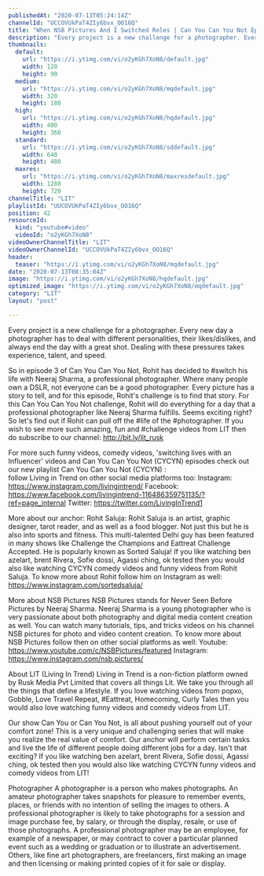 ```yaml
---
publishedAt: "2020-07-13T05:24:14Z"
channelId: "UCCOVUkPaT4ZIy6bvx_OO16Q"
title: "When NSB Pictures And I Switched Roles | Can You Can You Not Ep3"
description: "Every project is a new challenge for a photographer. Every new day a photographer has to deal with different personalities, their likes/dislikes, and always end the day with a great shot. Dealing with these pressures takes experience, talent, and speed. \n\nSo in episode 3 of Can You Can You Not, Rohit has decided to #switch his life with Neeraj Sharma, a professional photographer. Where many people own a DSLR, not everyone can be a good photographer. Every picture has a story to tell, and for this episode, Rohit's challenge is to find that story. For this Can You Can You Not challenge, Rohit will do everything for a day that a professional photographer like Neeraj Sharma fulfills. Seems exciting right? So let's find out if Rohit can pull off the #life of the #photographer. If you wish to see more such amazing, fun and #challenge videos from LIT then do subscribe to our channel: http://bit.ly/lit_rusk\n\nFor more such funny videos, comedy videos, 'switching lives with an Influencer' videos and Can You Can You Not (CYCYN) episodes check out our new playlist Can You Can You Not (CYCYN) :  \nfollow Living in Trend on other social media platforms too:\nInstagram: https://www.instagram.com/livingintrend/\nFacebook: https://www.facebook.com/livingintrend-116486359751135/?ref=page_internal\nTwitter: https://twitter.com/LivingInTrend1\n\nMore about our anchor:\nRohit Saluja: Rohit Saluja is an artist, graphic designer, tarot reader, and as well as a food blogger. Not just this but he is also into sports and fitness. This multi-talented Delhi guy has been featured in many shows like Challenge the Champions and Eattreat Challenge Accepted. He is popularly known as Sorted Saluja! If you like watching ben azelart, brent Rivera, Sofie dossi, Agassi ching, ok tested then you would also like watching CYCYN comedy videos and funny videos from Rohit Saluja. To know more about Rohit follow him on Instagram as well: https://www.instagram.com/sortedsaluja/ \n\nMore about NSB Pictures\nNSB Pictures stands for Never Seen Before Pictures by Neeraj Sharma. Neeraj Sharma is a young photographer who is very passionate about both photography and digital media content creation as well. You can watch many tutorials, tips, and tricks videos on his channel NSB pictures for photo and video content creation. To know more about NSB Pictures follow then on other social platforms as well:\nYoutube: https://www.youtube.com/c/NSBPictures/featured\nInstagram: https://www.instagram.com/nsb.pictures/\n\nAbout LIT (Living In Trend)\nLiving in Trend is a non-fiction platform owned by Rusk Media Pvt Limited that covers all things Lit. We take you through all the things that define a lifestyle. If you love watching videos from popxo, Gobble, Love Travel Repeat, #Eattreat, Homecoming, Curly Tales then you would also love watching funny videos and comedy videos from LIT. \n\nOur show Can You or Can You Not,  is all about pushing yourself out of your comfort zone! This is a very unique and challenging series that will make you realize the real value of comfort. Our anchor will perform certain tasks and live the life of different people doing different jobs for a day. Isn't that exciting? If you like watching ben azelart, brent Rivera, Sofie dossi, Agassi ching, ok tested then you would also like watching CYCYN funny videos and comedy videos from LIT!\n\nPhotographer\nA photographer is a person who makes photographs. An amateur photographer takes snapshots for pleasure to remember events, places, or friends with no intention of selling the images to others. A professional photographer is likely to take photographs for a session and image purchase fee, by salary, or through the display, resale, or use of those photographs. A professional photographer may be an employee, for example of a newspaper, or may contract to cover a particular planned event such as a wedding or graduation or to illustrate an advertisement. Others, like fine art photographers, are freelancers, first making an image and then licensing or making printed copies of it for sale or display."
thumbnails:
  default:
    url: "https://i.ytimg.com/vi/o2yKGh7XoN8/default.jpg"
    width: 120
    height: 90
  medium:
    url: "https://i.ytimg.com/vi/o2yKGh7XoN8/mqdefault.jpg"
    width: 320
    height: 180
  high:
    url: "https://i.ytimg.com/vi/o2yKGh7XoN8/hqdefault.jpg"
    width: 480
    height: 360
  standard:
    url: "https://i.ytimg.com/vi/o2yKGh7XoN8/sddefault.jpg"
    width: 640
    height: 480
  maxres:
    url: "https://i.ytimg.com/vi/o2yKGh7XoN8/maxresdefault.jpg"
    width: 1280
    height: 720
channelTitle: "LIT"
playlistId: "UUCOVUkPaT4ZIy6bvx_OO16Q"
position: 42
resourceId:
  kind: "youtube#video"
  videoId: "o2yKGh7XoN8"
videoOwnerChannelTitle: "LIT"
videoOwnerChannelId: "UCCOVUkPaT4ZIy6bvx_OO16Q"
header:
  teaser: "https://i.ytimg.com/vi/o2yKGh7XoN8/mqdefault.jpg"
date: "2020-07-13T08:35:04Z"
image: "https://i.ytimg.com/vi/o2yKGh7XoN8/hqdefault.jpg"
optimized_image: "https://i.ytimg.com/vi/o2yKGh7XoN8/mqdefault.jpg"
category: "LIT"
layout: "post"

---
```

Every project is a new challenge for a photographer. Every new day a photographer has to deal with different personalities, their likes/dislikes, and always end the day with a great shot. Dealing with these pressures takes experience, talent, and speed. 

So in episode 3 of Can You Can You Not, Rohit has decided to #switch his life with Neeraj Sharma, a professional photographer. Where many people own a DSLR, not everyone can be a good photographer. Every picture has a story to tell, and for this episode, Rohit's challenge is to find that story. For this Can You Can You Not challenge, Rohit will do everything for a day that a professional photographer like Neeraj Sharma fulfills. Seems exciting right? So let's find out if Rohit can pull off the #life of the #photographer. If you wish to see more such amazing, fun and #challenge videos from LIT then do subscribe to our channel: http://bit.ly/lit_rusk

For more such funny videos, comedy videos, 'switching lives with an Influencer' videos and Can You Can You Not (CYCYN) episodes check out our new playlist Can You Can You Not (CYCYN) :  
follow Living in Trend on other social media platforms too:
Instagram: https://www.instagram.com/livingintrend/
Facebook: https://www.facebook.com/livingintrend-116486359751135/?ref=page_internal
Twitter: https://twitter.com/LivingInTrend1

More about our anchor:
Rohit Saluja: Rohit Saluja is an artist, graphic designer, tarot reader, and as well as a food blogger. Not just this but he is also into sports and fitness. This multi-talented Delhi guy has been featured in many shows like Challenge the Champions and Eattreat Challenge Accepted. He is popularly known as Sorted Saluja! If you like watching ben azelart, brent Rivera, Sofie dossi, Agassi ching, ok tested then you would also like watching CYCYN comedy videos and funny videos from Rohit Saluja. To know more about Rohit follow him on Instagram as well: https://www.instagram.com/sortedsaluja/ 

More about NSB Pictures
NSB Pictures stands for Never Seen Before Pictures by Neeraj Sharma. Neeraj Sharma is a young photographer who is very passionate about both photography and digital media content creation as well. You can watch many tutorials, tips, and tricks videos on his channel NSB pictures for photo and video content creation. To know more about NSB Pictures follow then on other social platforms as well:
Youtube: https://www.youtube.com/c/NSBPictures/featured
Instagram: https://www.instagram.com/nsb.pictures/

About LIT (Living In Trend)
Living in Trend is a non-fiction platform owned by Rusk Media Pvt Limited that covers all things Lit. We take you through all the things that define a lifestyle. If you love watching videos from popxo, Gobble, Love Travel Repeat, #Eattreat, Homecoming, Curly Tales then you would also love watching funny videos and comedy videos from LIT. 

Our show Can You or Can You Not,  is all about pushing yourself out of your comfort zone! This is a very unique and challenging series that will make you realize the real value of comfort. Our anchor will perform certain tasks and live the life of different people doing different jobs for a day. Isn't that exciting? If you like watching ben azelart, brent Rivera, Sofie dossi, Agassi ching, ok tested then you would also like watching CYCYN funny videos and comedy videos from LIT!

Photographer
A photographer is a person who makes photographs. An amateur photographer takes snapshots for pleasure to remember events, places, or friends with no intention of selling the images to others. A professional photographer is likely to take photographs for a session and image purchase fee, by salary, or through the display, resale, or use of those photographs. A professional photographer may be an employee, for example of a newspaper, or may contract to cover a particular planned event such as a wedding or graduation or to illustrate an advertisement. Others, like fine art photographers, are freelancers, first making an image and then licensing or making printed copies of it for sale or display.